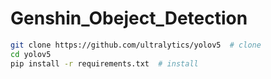 # Genshin_Obeject_Detection

```bash
git clone https://github.com/ultralytics/yolov5  # clone
cd yolov5
pip install -r requirements.txt  # install
```
